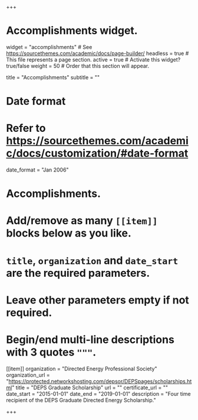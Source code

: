 +++
# Accomplishments widget.
widget = "accomplishments"  # See https://sourcethemes.com/academic/docs/page-builder/
headless = true  # This file represents a page section.
active = true  # Activate this widget? true/false
weight = 50  # Order that this section will appear.

title = "Accomplish&shy;ments"
subtitle = ""

# Date format
#   Refer to https://sourcethemes.com/academic/docs/customization/#date-format
date_format = "Jan 2006"

# Accomplishments.
#   Add/remove as many `[[item]]` blocks below as you like.
#   `title`, `organization` and `date_start` are the required parameters.
#   Leave other parameters empty if not required.
#   Begin/end multi-line descriptions with 3 quotes `"""`.

[[item]]
  organization = "Directed Energy Professional Society"
  organization_url = "https://protected.networkshosting.com/depsor/DEPSpages/scholarships.html"
  title = "DEPS Graduate Scholarship"
  url = ""
  certificate_url = ""
  date_start = "2015-01-01"
  date_end = "2019-01-01"
  description = "Four time recipient of the DEPS Graduate Directed Energy Scholarship."

+++

